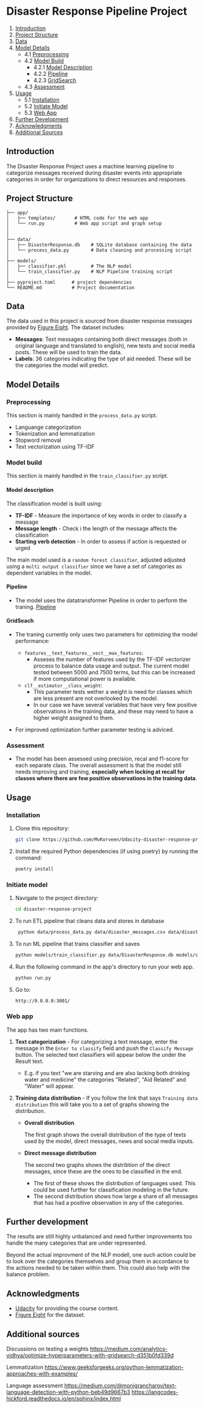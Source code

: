 # Disaster Response Pipeline Project

1. [Introduction](#introduction)
2. [Project Structure](#project-structure)
3. [Data](#data)
4. [Model Details](#model-details)
   - 4.1 [Preprocessing](#preprocessing)
   - 4.2 [Model Build](#model-build)
     - 4.2.1 [Model Description](#model-description)
     - 4.2.2 [Pipeline](#pipeline)
     - 4.2.3 [GridSearch](#gridsearch)
   - 4.3 [Assessment](#assessment)
5. [Usage](#usage)
   - 5.1 [Installation](#installation)
   - 5.2 [Initiate Model](#initiate-model)
   - 5.3 [Web App](#web-app)
6. [Further Development](#further-development)
7. [Acknowledgments](#acknowledgments)
8. [Additional Sources](#additional-sources)

## Introduction
The Disaster Response Project uses a machine learning pipeline to categorize messages received during disaster events into appropriate categories in order for organizations to direct resources and responses.

## Project Structure
```
├── app/
│   ├── templates/       # HTML code for the web app
│   └── run.py           # Web app script and graph setup
│   
│
├── data/
│   ├── DisasterResponse.db    # SQLite database containing the data
│   └── process_data.py        # Data cleaning and processing script
│
├── models/
│   ├── classifier.pkl         # The NLP model
│   └── train_classifier.py    # NLP Pipeline training script
│
├── pyproject.toml      # project dependencies
└── README.md           # Project documentation
```

## Data
The data used in this project is sourced from disaster response messages provided by [Figure Eight](https://www.figure-eight.com/). The dataset includes:

- **Messages**: Text messages containing both direct messages (both in original language and translated to english), new texts and social media posts. These will be used to train the data.
- **Labels**: 36 categories indicating the type of aid needed. These will be the categories the model will predict.

## Model Details

### Preprocessing
This section is mainly handled in the `process_data.py` script.
- Languange categorization
- Tokenization and lemmatization
- Stopword removal
- Text vectorization using TF-IDF

### Model build
This section is mainly handled in the `train_classifier.py` script.

#### Model description
The classification model is built using:
- **TF-IDF** - Measure the importance of key words in order to classify a message
- **Message length** - Check i the length of the message affects the classification
- **Starting verb detection** - In order to assess if action is requested or urged

The main model used is a `random forest classifier`, adjusted adjusted using a `multi output classifier` since we have a set of categories as dependent variables in the model.

#### Pipeline
- The model uses the datatransformer Pipeline in order to perform the traning. 
[Pipeline](https://scikit-learn.org/1.5/modules/generated/sklearn.pipeline.Pipeline.html#) 

#### GridSeach
- The traning currently only uses two parameters for optimizing the model performance:
    - `features__text_features__vect__max_features`:
        * Asseses the number of features used by the TF-IDF vectorizer process to balance data usage and output. The current model tested between 5000 and 7500 terms, but this can be increased if more computational power is available.
    - `clf__estimator__class_weight`:
        * This parameter tests wether a weight is need for classes which are less present are not overlooked by the model. 
        * In our case we have several variables that have very few positive observations in the training data, and these may need to have a higher weight assigned to them.

- For improved optimization further parameter testing is adviced.

### Assessment
- The model has been assessed using precision, recal and f1-score for each separate class.
The overall assessment is that the model still needs improving and training, **especially when locking at recall for classes where there are few positive observations in the training data**.

## Usage

### Installation
1. Clone this repository:
   ```bash
   git clone https://github.com/MvKorveen/Udacity-disaster-response-project.git
   ```
2. Install the required Python dependencies (if using poetry) by running the command:
   ```bash
   poetry install
   ```

### Initiate model 
1. Navigate to the project directory:
   ```bash
   cd disaster-response-project
   ```

2. To run ETL pipeline that cleans data and stores in database
    ```bash
     python data/process_data.py data/disaster_messages.csv data/disaster_categories.csv data/DisasterResponse.db`
    ```
        
3. To run ML pipeline that trains classifier and saves
    ```bash
    python models/train_classifier.py data/DisasterResponse.db models/classifier.pkl
    ```

4. Run the following command in the app's directory to run your web app.
    ```bash
    python run.py
    ```

5. Go to:
    ```bash
    http://0.0.0.0:3001/
    ```

### Web app
The app has two main functions. 

1. **Text categorization** - For categorizing a text message, enter the message in the `Enter to classify` field and push the `Classify Message` button. The selected text classifiers will appear below the under the Result text.

    - E.g. if you text "we are starving and are also lacking both drinking water and medicine" the categories "Related", "Aid Related" and "Water" will appear.

2. **Training data distribution** - If you follow the link that says `Training data distribution` this will take you to a set of graphs showing the distribution.
    
    - **Overall distribution**
        
        The first graph shows the overall distribution of the type of texts used by the model, direct messages, news and social media inputs.

    - **Direct message distribution**

        The second two graphs shows the distribtion of the direct messages, since these are the ones to be classified in the end.
        - The first of these shows the distribution of languages used. This could be used further for classification modeling in the future.
        - The second distribution shows how large a share of all messages that has had a positive observation in any of the categories.

## Further development
The results are still highly unbalanced and need further improvements too handle the many categories that are under represented.

Beyond the actual improvment of the NLP modell, one such action could be to look over the categories themselves and group them in accordance to the actions needed to be taken within them. This could also help with the balance problem.

## Acknowledgments
- [Udacity](https://www.udacity.com/) for providing the course content.
- [Figure Eight](https://www.figure-eight.com/) for the dataset.

## Additional sources
Discussions on testing a weights
https://medium.com/analytics-vidhya/optimize-hyperparameters-with-gridsearch-d351b0fd339d

Lemmatization
https://www.geeksforgeeks.org/python-lemmatization-approaches-with-examples/

Language assessment
https://medium.com/@monigrancharov/text-language-detection-with-python-beb49d9667b3
https://langcodes-hickford.readthedocs.io/en/sphinx/index.html


